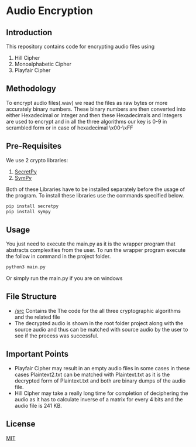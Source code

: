 # Audio Encryption
## Introduction
This repository contains code for encrypting audio files using 
1. Hill Cipher
2. Monoalphabetic Cipher 
3. Playfair Cipher

## Methodology
To encrypt audio files(.wav) we read the files as raw bytes or more accurately binary numbers. These binary numbers are then 
converted into either Hexadecimal or Integer and then these Hexadecimals and Integers are used to encrypt and in all the
three algorithms our key is 0-9 in scrambled form or in case of hexadecimal \x00-\xFF
## Pre-Requisites

We use 2 crypto libraries:
1. [SecretPy](https://pypi.org/project/secretpy/)
2. [SymPy](https://www.sympy.org/en/index.html)

Both of these Libraries have to be installed separately before the usage of the program. To install these libraries use the commands
specified below. 
```bash
pip install secretpy
pip install sympy
```

## Usage
You just need to execute the main.py as it is the wrapper program that abstracts complexities from the user. To run the wrapper
program execute the follow in command in the project folder.
```bash
python3 main.py
```
Or simply run the main.py if you are on windows

## File Structure
* [/src](./src)  Contains the The code for the all three cryptographic algorithms and the related file
* The decrypted audio is shown in the root folder project along with the source audio and thus can be matched with source audio by the user to see
if the process was successful.

## Important Points
* Playfair Cipher may result in an empty audio files in some cases in these cases Plaintext2.txt can be matched with Plaintext.txt as it is the 
decrypted form of Plaintext.txt and both are binary dumps of the audio file.
* Hill Cipher may take a really long time for completion of deciphering the audio as it has to calculate inverse of a matrix for every 4 bits and the audio file is 241 KB.

## License
[MIT](https://choosealicense.com/licenses/mit/)